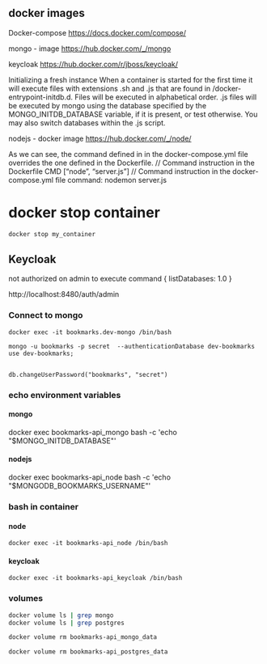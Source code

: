 ## docker images

Docker-compose
https://docs.docker.com/compose/

mongo - image
https://hub.docker.com/_/mongo

keycloak
https://hub.docker.com/r/jboss/keycloak/

Initializing a fresh instance
When a container is started for the first time it will execute files with extensions .sh and .js
that are found in /docker-entrypoint-initdb.d. Files will be executed in alphabetical order.
.js files will be executed by mongo using the database specified by the MONGO_INITDB_DATABASE variable, if it is present,
or test otherwise. You may also switch databases within the .js script.

nodejs - docker image
https://hub.docker.com/_/node/

As we can see, the command defined in in the docker-compose.yml file overrides the one defined in the Dockerfile.
// Command instruction in the Dockerfile
CMD [“node”, “server.js”]
// Command instruction in the docker-compose.yml file
command: nodemon server.js

# docker stop container

```bash
docker stop my_container
```

## Keycloak

not authorized on admin to execute command { listDatabases: 1.0 }

http://localhost:8480/auth/admin

### Connect to mongo

```
docker exec -it bookmarks.dev-mongo /bin/bash

mongo -u bookmarks -p secret  --authenticationDatabase dev-bookmarks
use dev-bookmarks;


db.changeUserPassword("bookmarks", "secret")
```

### echo environment variables

#### mongo

docker exec bookmarks-api_mongo bash -c 'echo "$MONGO_INITDB_DATABASE"'

#### nodejs

docker exec bookmarks-api_node bash -c 'echo "$MONGODB_BOOKMARKS_USERNAME"'

### bash in container

#### node

```
docker exec -it bookmarks-api_node /bin/bash
```

#### keycloak

```
docker exec -it bookmarks-api_keycloak /bin/bash
```

### volumes

```bash
docker volume ls | grep mongo
docker volume ls | grep postgres
```

```bash
docker volume rm bookmarks-api_mongo_data

docker volume rm bookmarks-api_postgres_data
```

